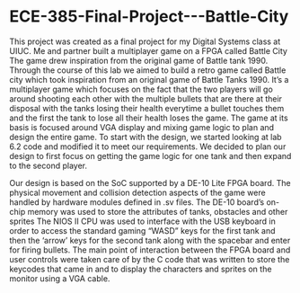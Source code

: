 # ECE-385-Final-Project---Battle-City
This project was created as a final project for my Digital Systems class at UIUC. Me and partner built a multiplayer game on a FPGA called Battle City   The game drew inspiration from the original game of Battle tank 1990.
Through the course of this lab we aimed to build a retro game called Battle city which took inspiration from an original game of Battle Tanks 1990. It’s a multiplayer game which focuses on the fact that the two players will go around shooting each other with the multiple bullets that are there at their disposal with the tanks losing their health everytime a bullet touches them and the first the tank to lose all their health loses the game. The game at its basis is focused around VGA display and mixing game logic to plan and design the entire game. To start with the design, we started looking at lab 6.2 code and modified it to meet our requirements. We decided to plan our design to first focus on getting the game logic for one tank and then expand to the second player.



Our design is based on the SoC supported by a DE-10 Lite FPGA board. The physical movement and collision detection aspects of the game were handled by hardware modules defined in .sv files. The DE-10 board’s on-chip memory was used to store the attributes of tanks, obstacles and other sprites The NIOS II CPU was used to interface with the USB keyboard in order to access the standard gaming “WASD” keys for the first tank and then the ‘arrow’ keys for the second tank along with the spacebar and enter for firing bullets. The main point of interaction between the FPGA board and user controls were taken care of by the C code that was written to store the keycodes that came in and to display the characters and sprites on the monitor using a VGA cable.
